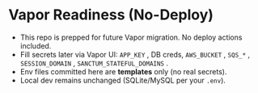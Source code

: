 # Vapor Readiness (No-Deploy)

- This repo is prepped for future Vapor migration. No deploy actions included.
- Fill secrets later via Vapor UI: `APP_KEY` , DB creds, `AWS_BUCKET` , `SQS_*` , `SESSION_DOMAIN` , `SANCTUM_STATEFUL_DOMAINS` .
- Env files committed here are **templates** only (no real secrets).
- Local dev remains unchanged (SQLite/MySQL per your `.env`).
